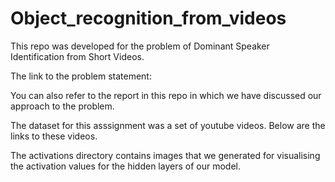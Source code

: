 # Object_recognition_from_videos

This repo was developed for the problem of Dominant Speaker Identification from Short Videos. 

The link to the problem statement: 

You can also refer to the report in this repo in which we have discussed our approach to the problem.

The dataset for this asssignment was a set of youtube videos. Below are the links to these videos.


The activations directory contains images that we generated for visualising the activation values for the hidden layers of our model.